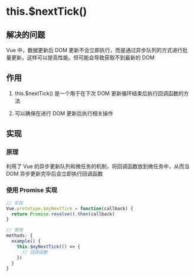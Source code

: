 # this.$nextTick()

## 解决的问题

Vue 中，数据更新后 DOM 更新不会立即执行，而是通过异步队列的方式进行批量更新，这样可以提高性能。但可能会导致获取不到最新的 DOM

## 作用

1. this.$nextTick() 是一个用于在下次 DOM 更新循环结束后执行回调函数的方法

2. 可以确保在进行 DOM 更新后执行相关操作

## 实现

### 原理

利用了 Vue 的异步更新队列和微任务的机制，将回调函数放到微任务中，从而当 DOM 异步更新完毕后会立即执行回调函数

### 使用 Promise 实现

```js
// 实现
Vue.prototype.$myNextTick = function(callback) {
  return Promise.resolve().then(callback)
}

// 使用
methods: {
  example() {
    this.$myNextTick(() => {
      // 回调函数
    })
  }
}
```





